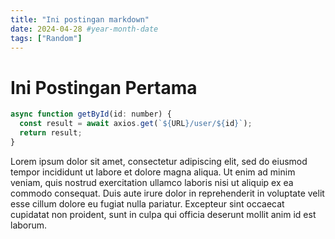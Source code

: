 ```yaml
---
title: "Ini postingan markdown"
date: 2024-04-28 #year-month-date
tags: ["Random"]
---
```


# Ini Postingan Pertama

```javascript
async function getById(id: number) {
  const result = await axios.get(`${URL}/user/${id}`);
  return result;
}
```

Lorem ipsum dolor sit amet, consectetur adipiscing elit, sed do eiusmod tempor incididunt ut labore et dolore magna aliqua. Ut enim ad minim veniam, quis nostrud exercitation ullamco laboris nisi ut aliquip ex ea commodo consequat. Duis aute irure dolor in reprehenderit in voluptate velit esse cillum dolore eu fugiat nulla pariatur. Excepteur sint occaecat cupidatat non proident, sunt in culpa qui officia deserunt mollit anim id est laborum.
